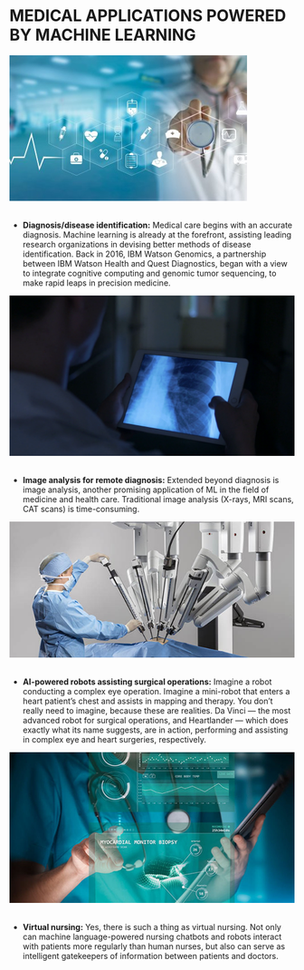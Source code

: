 # MEDICAL APPLICATIONS POWERED BY MACHINE LEARNING

![image.jpg](images/safsfsfsf.jpg)<br><br>
* __Diagnosis/disease identification:__
Medical care begins with an accurate diagnosis. Machine learning is already at the forefront, assisting leading research organizations in devising better methods of disease identification. Back in 2016, IBM Watson Genomics, a partnership between IBM Watson Health and Quest Diagnostics, began with a view to integrate cognitive computing and genomic tumor sequencing, to make rapid leaps in precision medicine.

![image.jpg](images/hgdy.png)<br><br>
* __Image analysis for remote diagnosis:__
Extended beyond diagnosis is image analysis, another promising application of ML in the field of medicine and health care. Traditional image analysis (X-rays, MRI scans, CAT scans) is time-consuming. 

![image.jpg](images/robotic-xi-system-teaser.jpg)<br><br>
* __AI-powered robots assisting surgical operations:__
Imagine a robot conducting a complex eye operation. Imagine a mini-robot that enters a heart patient’s chest and assists in mapping and therapy. You don’t really need to imagine, because these are realities. Da Vinci — the most advanced robot for surgical operations, and Heartlander — which does exactly what its name suggests, are in action, performing and assisting in complex eye and heart surgeries, respectively.

![image.jpg](images/cu-blog-virtual-simulation-fb.jpg)<br><br>
* __Virtual nursing:__
Yes, there is such a thing as virtual nursing. Not only can machine language-powered nursing chatbots and robots interact with patients more regularly than human nurses, but also can serve as intelligent gatekeepers of information between patients and doctors.
